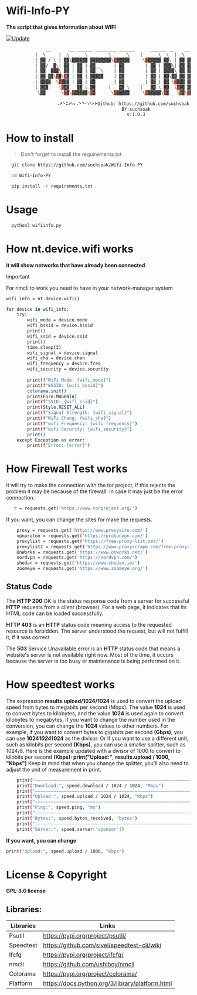 # Wifi-Info-PY

**The script that gives information about WIFI**

[![Update](https://github.com/suchsoak/Wifi-Info-PY/actions/workflows/update.yml/badge.svg)](https://github.com/suchsoak/Wifi-Info-PY/actions/workflows/update.yml)

```sh
               __       __ ______ ________ ______      ______ __    __ ________  ______  
           |  \  _  |  \      \        \      \    |      \  \  |  \        \/      \ 
           | ▓▓ / \ | ▓▓\▓▓▓▓▓▓ ▓▓▓▓▓▓▓▓\▓▓▓▓▓▓     \▓▓▓▓▓▓ ▓▓\ | ▓▓ ▓▓▓▓▓▓▓▓  ▓▓▓▓▓▓
           | ▓▓/  ▓\| ▓▓ | ▓▓ | ▓▓__     | ▓▓        | ▓▓ | ▓▓▓\| ▓▓ ▓▓__   | ▓▓  | ▓▓
           | ▓▓  ▓▓▓\ ▓▓ | ▓▓ | ▓▓  \    | ▓▓        | ▓▓ | ▓▓▓▓\ ▓▓ ▓▓  \  | ▓▓  | ▓▓
           | ▓▓ ▓▓\▓▓\▓▓ | ▓▓ | ▓▓▓▓▓    | ▓▓        | ▓▓ | ▓▓\▓▓ ▓▓ ▓▓▓▓▓  | ▓▓  | ▓▓
           | ▓▓▓▓  \▓▓▓▓_| ▓▓_| ▓▓      _| ▓▓_      _| ▓▓_| ▓▓ \▓▓▓▓ ▓▓     | ▓▓__/ ▓▓
           | ▓▓▓    \▓▓▓   ▓▓ \ ▓▓     |   ▓▓ \    |   ▓▓ \ ▓▓  \▓▓▓ ▓▓      \▓▓    ▓▓
            \▓▓      \▓▓\▓▓▓▓▓▓\▓▓      \▓▓▓▓▓▓     \▓▓▓▓▓▓\▓▓   \▓▓\▓▓       \▓▓▓▓▓▓
           
                   ⠠⠞⠑⠭⠞⠶⠠⠑⠙⠊⠞⠕⠗Github: https://github.com/suchsoak⠠⠞⠑⠭⠞⠶⠠⠑⠙⠊⠞⠕⠗
                                            BY:suchsoak
                                              v:1.0.3
```

# How to install

> Don't forget to install the requirements.txt

```sh
  git clone https://github.com/suchsoak/Wifi-Info-PY
```

```sh
  cd Wifi-Info-PY
```

```sh
  pip install -r requirements.txt
```

# Usage

```sh
  python3 wifiinfo.py
```

# How nt.device.wifi works

**it will show networks that have already been connected**

>[!IMPORTANT]
> For nmcli to work you need to have in your network-manager system

```sh
wifi_info = nt.device.wifi()

for device in wifi_info:
    try:
        wifi_mode = device.mode
        wifi_bssid = device.bssid
        print()
        wifi_ssid = device.ssid
        print()
        time.sleep(3)
        wifi_signal = device.signal
        wifi_cha = device.chan
        wifi_frequency = device.freq
        wifi_security = device.security
        
        print(f"WiFi Mode: {wifi_mode}")
        print(f"BSSID: {wifi_bssid}")
        colorama.init()
        print(Fore.MAGENTA)
        print(f"SSID: {wifi_ssid}")
        print(Style.RESET_ALL)
        print(f"Signal Strength: {wifi_signal}")
        print(f"WiFi Chang: {wifi_cha}")
        print(f"wifi Frequency: {wifi_frequency}")
        print(f"wifi Security: {wifi_security}")
        print()
    except Exception as error:
        print(f"Error: {error}")
```

# How Firewall Test works

It will try to make the connection with the tor project, if this rejects the problem it may be because of the firewall. In case it may just be the error connection.

```sh
   r = requests.get('https://www.torproject.org/')
```
If you want, you can change the sites for make the requests.

```sh
    proxy = requests.get('https://www.proxysite.com/')
    vpnproton = requests.get('https://protonvpn.com/')
    proxylist = requests.get('https://free-proxy-list.net/')
    proxylist2 = requests.get('https://www.proxyscrape.com/free-proxy-list')
    OnWorks = requests.get('https://www.onworks.net/')
    nordvpn = requests.get('https://nordvpn.com/')
    shodan = requests.get('https://www.shodan.io/')
    zoomeye = requests.get('https://www.zoomeye.org/')
```
## Status Code

The **HTTP 200** OK is the status response code from a server for successful **HTTP** requests from a client (browser). For a web page, it indicates that its HTML code can be loaded successfully. 

**HTTP 403** is an **HTTP** status code meaning access to the requested resource is forbidden. The server understood the request, but will not fulfill it, if it was correct

The **503** Service Unavailable error is an **HTTP** status code that means a website's server is not available right now. Most of the time, it occurs because the server is too busy or maintenance is being performed on it. 

# How speedtest works

The expression **results.upload/1024/1024** is used to convert the upload speed from bytes to megabits per second (Mbps). The value **1024** is used to convert bytes to kilobytes, and the value **1024** is used again to convert kilobytes to megabytes. If you want to change the number used in the conversion, you can change the **1024** values to other numbers. For example, if you want to convert bytes to gigabits per second **(Gbps)**, you can use **1024*1024*1024** as the divisor. Or if you want to use a different unit, such as kilobits per second **(Kbps)**, you can use a smaller splitter, such as 1024/8. Here is the example updated with a divisor of 1000 to convert to kilobits per second **(Kbps): print("Upload:"**, **results.upload / 1000, "Kbps")** Keep in mind that when you change the splitter, you'll also need to adjust the unit of measurement in print.

```sh
    print("−−−−−−−−−−−−−−−−−−−−−−−−−−−−−−−−−−−−−−−−−−−−−−−−−−−−−−−−−−−−−−−−−−")
    print("Download:", speed.download / 1024 / 1024, "Mbps")
    print("−−−−−−−−−−−−−−−−−−−−−−−−−−−−−−−−−−−−−−−−−−−−−−−−−−−−−−−−−−−−−−−−−−")
    print("Upload:", speed.upload / 1024 / 1024, "Mbps")
    print("−−−−−−−−−−−−−−−−−−−−−−−−−−−−−−−−−−−−−−−−−−−−−−−−−−−−−−−−−−−−−−−−−−")
    print("Ping:", speed.ping, "ms")
    print("−−−−−−−−−−−−−−−−−−−−−−−−−−−−−−−−−−−−−−−−−−−−−−−−−−−−−−−−−−−−−−−−−−")
    print("Bytes:", speed.bytes_received, "bytes")
    print("−−−−−−−−−−−−−−−−−−−−−−−−−−−−−−−−−−−−−−−−−−−−−−−−−−−−−−−−−−−−−−−−−−")
    print("Server:", speed.server['sponsor'])
```
**If you want, you can change**

```sh
print("Upload:", speed.upload / 1000, "Kbps")
```
# License & Copyright

**GPL-3.0 license**

## Libraries:

| Libraries |  Links |
| ------ | ------ |
| Psutil | https://pypi.org/project/psutil/
| Speedtest |  https://github.com/sivel/speedtest-cli/wiki
| Ifcfg |  https://pypi.org/project/ifcfg/
| nmcli |  https://github.com/ushiboy/nmcli
| Colorama |  https://pypi.org/project/colorama/
| Platform |  https://docs.python.org/3/library/platform.html
